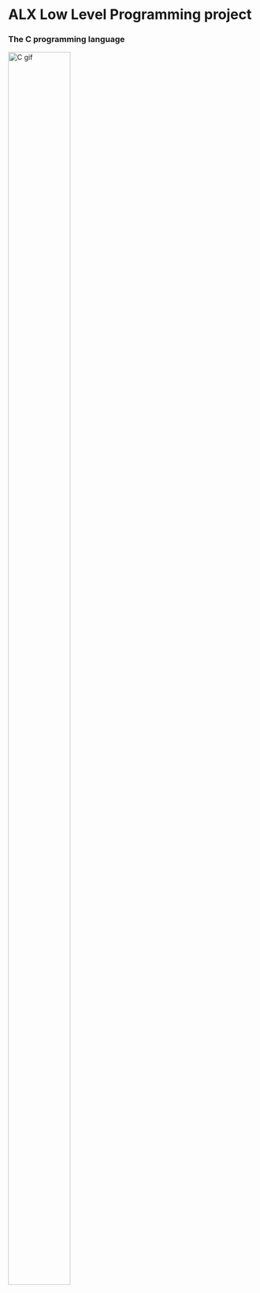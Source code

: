 <h1>ALX Low Level Programming project</h1>

<h3>The C programming language</h3>

<div><img src="https://res.cloudinary.com/practicaldev/image/fetch/s--MF5Cp2yD--/c_limit%2Cf_auto%2Cfl_progressive%2Cq_66%2Cw_880/https://dev-to-uploads.s3.amazonaws.com/i/nyj855ggghu7rcc6ib7c.gif" width="50%" height="80%" alt="C gif" /></div>
